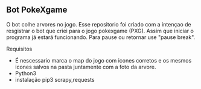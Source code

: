 <h2> Bot PokeXgame </h2>
O bot colhe arvores no jogo.
Esse repositorio foi criado com a intençao de resgistrar o bot que criei para o jogo pokexgame (PXG).
Assim que iniciar o programa já estará funcionando. Para pause ou retornar use "pause break".

Requisitos
- É nescessario marca o map do jogo com icones corretos e os mesmos icones salvos na pasta juntamente com a foto da arvore.
- Python3
- instalação pip3 scrapy,requests
